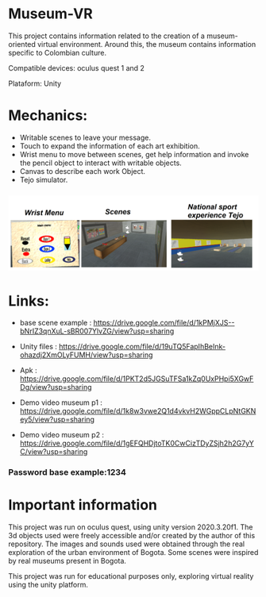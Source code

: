 # Museum-VR

This project contains information related to the creation of a museum-oriented virtual environment. Around this, the museum contains information specific to Colombian culture.

Compatible devices: oculus quest 1 and 2

Plataform: Unity

# Mechanics:

* Writable scenes to leave your message.
* Touch to expand the information of each art exhibition.
* Wrist menu to move between scenes, get help information and invoke the pencil object to interact with writable objects.
* Canvas to describe each work Object.
* Tejo simulator.

<h3 align="center">
  <img src="images/imagen2.png" width="900">
</h3>


# Links:
* base scene example : https://drive.google.com/file/d/1kPMjXJS--bNrIZ3qnXuL-sBR007YlvZG/view?usp=sharing
* Unity files : https://drive.google.com/file/d/19uTQ5FapIhBeInk-ohazdj2XmOLyFUMH/view?usp=sharing
  
* Apk : https://drive.google.com/file/d/1PKT2d5JGSuTFSa1kZq0UxPHpi5XGwFDg/view?usp=sharing
  
* Demo video museum p1 : https://drive.google.com/file/d/1k8w3vwe2Q1d4vkvH2WGppCLpNtGKNey5/view?usp=sharing
* Demo video museum p2 : https://drive.google.com/file/d/1gEFQHDjtoTK0CwCizTDyZSjh2h2G7yYC/view?usp=sharing

### Password base example:1234
  
# Important information

This project was run on oculus quest, using unity version 2020.3.20f1. The 3d objects used were freely accessible and/or created by the author of this repository. The images and sounds used were obtained through the real exploration of the urban environment of Bogota. Some scenes were inspired by real museums present in Bogota.

This project was run for educational purposes only, exploring virtual reality using the unity platform.




